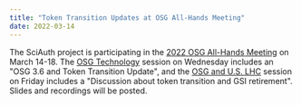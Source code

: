 ```yaml
---
title: "Token Transition Updates at OSG All-Hands Meeting"
date: 2022-03-14
---
```


The SciAuth project is participating in the [2022 OSG All-Hands Meeting](https://indico.fnal.gov/event/53029/) on March 14-18. The [OSG Technology](https://indico.fnal.gov/event/53029/sessions/19984/#20220316) session on Wednesday includes an "OSG 3.6 and Token Transition Update", and the [OSG and U.S. LHC](https://indico.fnal.gov/event/53029/sessions/19987/#20220318) session on Friday includes a "Discussion about token transition and GSI retirement". Slides and recordings will be posted.
